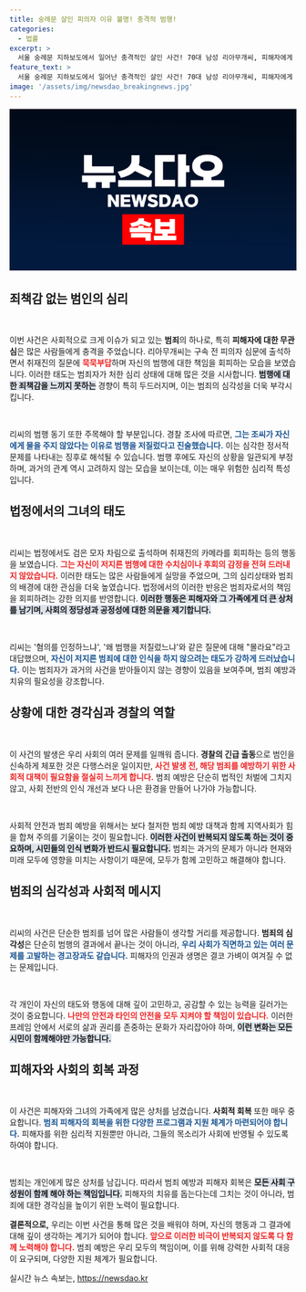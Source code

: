 ```yaml
---
title: 숭례문 살인 피의자 이유 불명! 충격적 범행!
categories:
  - 법률
excerpt: >
  서울 숭례문 지하보도에서 일어난 충격적인 살인 사건! 70대 남성 리아무개씨, 피해자에게 할 말 없다며 묵묵부답. 범행 이유는? 직접 전한 경찰의 숨막히는 수사 내용까지 클릭하여 확인하세요!
feature_text: >
  서울 숭례문 지하보도에서 일어난 충격적인 살인 사건! 70대 남성 리아무개씨, 피해자에게 할 말 없다며 묵묵부답. 범행 이유는? 직접 전한 경찰의 숨막히는 수사 내용까지 클릭하여 확인하세요!
image: '/assets/img/newsdao_breakingnews.jpg'
---
```


<p><img src="/assets/img/newsdao_breakingnews.jpg" alt="cryptoinkorea 속보" /></p>

<h2 data-ke-size="size26">죄책감 없는 범인의 심리</h2>

<p data-ke-size="size16">&nbsp;</p>

<p>이번 사건은 사회적으로 크게 이슈가 되고 있는 <b>범죄</b>의 하나로, 특히 <b>피해자에 대한 무관심</b>은 많은 사람들에게 충격을 주었습니다. 리아무개씨는 구속 전 피의자 심문에 출석하면서 취재진의 질문에 <b><span style="color: #ee2323;">묵묵부답</span></b>하며 자신의 범행에 대한 책임을 회피하는 모습을 보였습니다. 이러한 태도는 범죄자가 처한 심리 상태에 대해 많은 것을 시사합니다. <b><span style="background-color: #21538527;">범행에 대한 죄책감을 느끼지 못하는</span></b> 경향이 특히 두드러지며, 이는 범죄의 심각성을 더욱 부각시킵니다.</p>

<p data-ke-size="size16">&nbsp;</p>

<p>리씨의 범행 동기 또한 주목해야 할 부분입니다. 경찰 조사에 따르면, <b><span style="color: #1a5490;">그는 조씨가 자신에게 물을 주지 않았다는 이유로 범행을 저질렀다고 진술했습니다.</span></b> 이는 심각한 정서적 문제를 나타내는 징후로 해석될 수 있습니다. 범행 후에도 자신의 상황을 일관되게 부정하며, 과거의 관계 역시 고려하지 않는 모습을 보이는데, 이는 매우 위험한 심리적 특성입니다.</p>

<h2 data-ke-size="size26">법정에서의 그녀의 태도</h2>

<p data-ke-size="size16">&nbsp;</p>

<p>리씨는 법정에서도 검은 모자 차림으로 출석하며 취재진의 카메라를 회피하는 등의 행동을 보였습니다. <b><span style="color: #ee2323;">그는 자신이 저지른 범행에 대한 수치심이나 후회의 감정을 전혀 드러내지 않았습니다.</span></b> 이러한 태도는 많은 사람들에게 실망을 주었으며, 그의 심리상태와 범죄의 배경에 대한 관심을 더욱 높였습니다. 법정에서의 이러한 반응은 범죄자로서의 책임을 회피하려는 강한 의지를 반영합니다. <b><span style="background-color: #21538527;">이러한 행동은 피해자와 그 가족에게 더 큰 상처를 남기며, 사회의 정당성과 공정성에 대한 의문을 제기합니다.</span></b></p>

<p data-ke-size="size16">&nbsp;</p>

<p>리씨는 '혐의를 인정하느냐', '왜 범행을 저질렀느냐'와 같은 질문에 대해 "몰라요"라고 대답했으며, <b><span style="color: #1a5490;">자신이 저지른 범죄에 대한 인식을 하지 않으려는 태도가 강하게 드러났습니다.</span></b> 이는 범죄자가 과거의 사건을 받아들이지 않는 경향이 있음을 보여주며, 범죄 예방과 치유의 필요성을 강조합니다.</p>

<h2 data-ke-size="size26">상황에 대한 경각심과 경찰의 역할</h2>

<p data-ke-size="size16">&nbsp;</p>

<p>이 사건의 발생은 우리 사회의 여러 문제를 일깨워 줍니다. <b>경찰의 긴급 출동</b>으로 범인을 신속하게 체포한 것은 다행스러운 일이지만, <b><span style="color: #ee2323;">사건 발생 전, 해당 범죄를 예방하기 위한 사회적 대책이 필요함을 절실히 느끼게 합니다.</span></b> 범죄 예방은 단순히 법적인 처벌에 그치지 않고, 사회 전반의 인식 개선과 보다 나은 환경을 만들어 나가야 가능합니다.</p>

<p data-ke-size="size16">&nbsp;</p>

<p>사회적 안전과 범죄 예방을 위해서는 보다 철저한 범죄 예방 대책과 함께 지역사회가 힘을 합쳐 주의를 기울이는 것이 필요합니다. <b><span style="background-color: #21538527;">이러한 사건이 반복되지 않도록 하는 것이 중요하며, 시민들의 인식 변화가 반드시 필요합니다.</span></b> 범죄는 과거의 문제가 아니라 현재와 미래 모두에 영향을 미치는 사항이기 때문에, 모두가 함께 고민하고 해결해야 합니다.</p>

<h2 data-ke-size="size26">범죄의 심각성과 사회적 메시지</h2>

<p data-ke-size="size16">&nbsp;</p>

<p>리씨의 사건은 단순한 범죄를 넘어 많은 사람들이 생각할 거리를 제공합니다. <b>범죄의 심각성</b>은 단순히 범행의 결과에서 끝나는 것이 아니라, <b><span style="color: #1a5490;">우리 사회가 직면하고 있는 여러 문제를 고발하는 경고장과도 같습니다.</span></b> 피해자의 인권과 생명은 결코 가벼이 여겨질 수 없는 문제입니다.</p>

<p data-ke-size="size16">&nbsp;</p>

<p>각 개인이 자신의 태도와 행동에 대해 깊이 고민하고, 공감할 수 있는 능력을 길러가는 것이 중요합니다. <b><span style="color: #ee2323;">나만의 안전과 타인의 안전을 모두 지켜야 할 책임이 있습니다.</span></b> 이러한 프레임 안에서 서로의 삶과 권리를 존중하는 문화가 자리잡아야 하며, <b><span style="background-color: #21538527;">이런 변화는 모든 시민이 함께해야만 가능합니다.</span></b></p>

<h2 data-ke-size="size26">피해자와 사회의 회복 과정</h2>

<p data-ke-size="size16">&nbsp;</p>

<p>이 사건은 피해자와 그녀의 가족에게 많은 상처를 남겼습니다. <b>사회적 회복</b> 또한 매우 중요합니다. <b><span style="color: #1a5490;">범죄 피해자의 회복을 위한 다양한 프로그램과 지원 체계가 마련되어야 합니다.</span></b> 피해자를 위한 심리적 지원뿐만 아니라, 그들의 목소리가 사회에 반영될 수 있도록 하여야 합니다.</p>

<p data-ke-size="size16">&nbsp;</p>

<p>범죄는 개인에게 많은 상처를 남깁니다. 따라서 범죄 예방과 피해자 회복은 <b><span style="background-color: #21538527;">모든 사회 구성원이 함께 해야 하는 책임입니다.</span></b> 피해자의 치유를 돕는다는데 그치는 것이 아니라, 범죄에 대한 경각심을 높이기 위한 노력이 필요합니다. </p>

<p><b>결론적으로,</b> 우리는 이번 사건을 통해 많은 것을 배워야 하며, 자신의 행동과 그 결과에 대해 깊이 생각하는 계기가 되어야 합니다. <b><span style="color: #ee2323;">앞으로 이러한 비극이 반복되지 않도록 다 함께 노력해야 합니다.</span></b> 범죄 예방은 우리 모두의 책임이며, 이를 위해 강력한 사회적 대응이 요구되며, 다양한 지원 체계가 필요합니다.</p>
실시간 뉴스 속보는, <a href="https://newsdao.kr" rel="dofollow">https://newsdao.kr</a>


